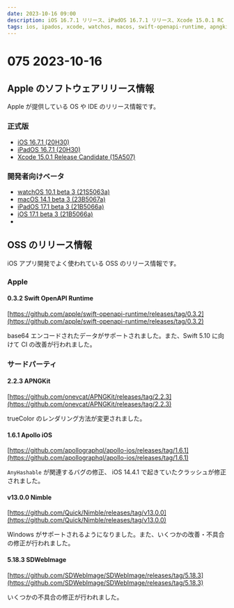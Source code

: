 ```yaml
---
date: 2023-10-16 09:00
description: iOS 16.7.1 リリース、iPadOS 16.7.1 リリース、Xcode 15.0.1 RC リリース、Swift OpenAPI Runtime 0.3.2 リリース、Apollo iOS 1.6.1 リリース、ほか
tags: ios, ipados, xcode, watchos, macos, swift-openapi-runtime, apngkit, apollo-ios, nimble, sd-web-image
---
```

# 075 2023-10-16

## Apple のソフトウェアリリース情報

Apple が提供している OS や IDE のリリース情報です。

### 正式版

- [iOS 16.7.1 (20H30)](https://developer.apple.com/news/releases/?id=10102023e)
- [iPadOS 16.7.1 (20H30)](https://developer.apple.com/news/releases/?id=10102023f)
- [Xcode 15.0.1 Release Candidate (15A507)](https://developer.apple.com/news/releases/?id=10112023a)


### 開発者向けベータ

- [watchOS 10.1 beta 3 (21S5063a)](https://developer.apple.com/news/releases/?id=10102023d)
- [macOS 14.1 beta 3 (23B5067a)](https://developer.apple.com/news/releases/?id=10102023c)
- [iPadOS 17.1 beta 3 (21B5066a)](https://developer.apple.com/news/releases/?id=10102023a)
- [iOS 17.1 beta 3 (21B5066a)](https://developer.apple.com/news/releases/?id=10102023b)
- 

## OSS のリリース情報

iOS アプリ開発でよく使われている OSS のリリース情報です。

### Apple

#### 0.3.2 Swift OpenAPI Runtime

[https://github.com/apple/swift-openapi-runtime/releases/tag/0.3.2](https://github.com/apple/swift-openapi-runtime/releases/tag/0.3.2)

base64 エンコードされたデータがサポートされました。また、Swift 5.10 に向けて CI の改善が行われました。

### サードパーティ

#### 2.2.3 APNGKit

[https://github.com/onevcat/APNGKit/releases/tag/2.2.3](https://github.com/onevcat/APNGKit/releases/tag/2.2.3)

trueColor のレンダリング方法が変更されました。

#### 1.6.1 Apollo iOS

[https://github.com/apollographql/apollo-ios/releases/tag/1.6.1](https://github.com/apollographql/apollo-ios/releases/tag/1.6.1)

`AnyHashable` が関連するバグの修正、 iOS 14.4.1 で起きていたクラッシュが修正されました。

#### v13.0.0 Nimble

[https://github.com/Quick/Nimble/releases/tag/v13.0.0](https://github.com/Quick/Nimble/releases/tag/v13.0.0)

Windows がサポートされるようになりました。また、いくつかの改善・不具合の修正が行われました。

#### 5.18.3 SDWebImage

[https://github.com/SDWebImage/SDWebImage/releases/tag/5.18.3](https://github.com/SDWebImage/SDWebImage/releases/tag/5.18.3)

いくつかの不具合の修正が行われました。

